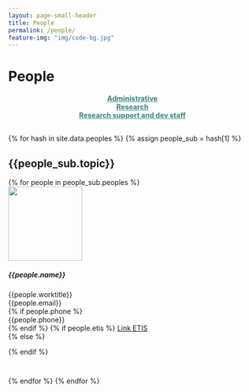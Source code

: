 ```yaml
---
layout: page-small-header
title: People
permalink: /people/
feature-img: "img/code-bg.jpg"
---
```

<!--Heading + navigation-->
<div class="row">
    <div class="col">
        <h1 class="text-center mt-3">People</h1>
        <div class="divider-center mt-2 mb-2">
        <div class="divider-line-1"></div>
        <div class="divider-line-2"></div>
    </div>
<!--Nav. menu for people-->    
    <div class="mt-5">
        <div class="row" style="height: initial;margin-bottom: 30px;">
            <div class="col col-12 col-md-3 mt-1" style="height: initial;text-align: center;font-weight: 800;"><a href="#admin" style="color: #4b8d89;">Administrative</a></div>
            <div class="col col-12 col-md-3 mt-1" style="height: initial;text-align: center;font-weight: 800;"><a href="#research" style="color: #4b8d89;">Research</a></div>
            <div class="col col-12 col-md-3 mt-1" style="height: initial;text-align: center;font-weight: 800;"><a href="#support" style="color: #4b8d89;">Research support and dev staff</a></div>
        </div>
    </div>
</div>
</div>

<!-- People information box-->  
<!-- Title row -->     
<div class="row">
      {% for hash in site.data.peoples %}
      {% assign people_sub = hash[1] %}
      <div class="col-12 mt-3 pb-3">
        <h2 id="{{people_sub.topic_id}}">{{people_sub.topic}}</h2>
    </div>
      {% for people in people_sub.peoples %}
<!--People info box -->
    <div class="col-md-4 mt-4" style="height: 385px;"> 
    <a {% if people.etis %}  href="{{people.etis}}" target="_blank" {% endif %}>
    <img class="rounded mt-2 mb-3" src="{{people.image}}" width="150px" height="150px"></a>
        <h5><strong>{{people.name}}</strong></h5>
        <p class="title pt-1 pb-1" style="margin: 0px;">{{people.worktitle}}</p>
        <p class="pt-0 pb-1" style="margin: 0px;">{{people.email}}</p>
        {% if people.phone %} 
        <p class="pt-0 pb-1" style="margin: 0px;">{{people.phone}}</p>
        {% endif %}
        {% if people.etis %} 
        <a class="pt-0 pb-2 mb-3" href="{{people.etis}}" target="_blank">Link ETIS<br></a>
        {% else %}
        <p class="pt-0 pb-2 mb-3"> </p>
        {% endif %}
    </div>
    {% endfor %}
    {% endfor %}



